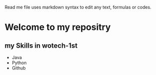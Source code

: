 Read me file uses markdown syntax to edit any text, formulas or codes.

# Welcome to my repositry 

## my Skills in wotech-1st
- Java
- Python
- Github
